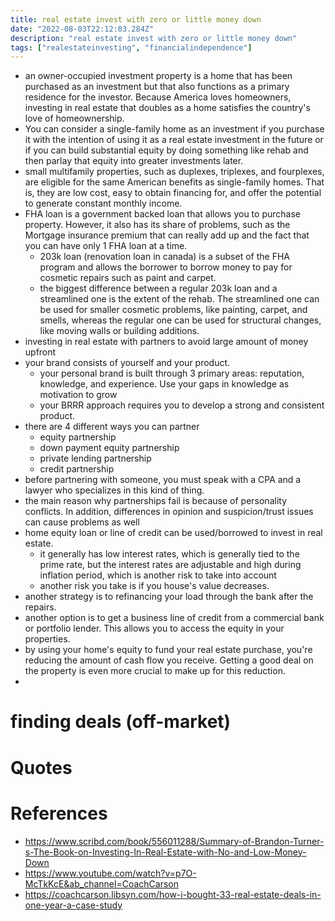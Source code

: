 ```yaml
---
title: real estate invest with zero or little money down
date: "2022-08-03T22:12:03.284Z"
description: "real estate invest with zero or little money down"
tags: ["realestateinvesting", "financialindependence"]
---
```


- an owner-occupied investment property is a home that has been purchased as an investment but that also functions as a primary residence for the investor. Because America loves homeowners, investing in real estate that doubles as a home satisfies the country's love of homeownership.
- You can consider a single-family home as an investment if you purchase it with the intention of using it as a real estate investment in the future or if you can build substantial equity by doing something like rehab and then parlay that equity into greater investments later.
- small multifamily properties, such as duplexes, triplexes, and fourplexes, are eligible for the same American benefits as single-family homes. That is, they are low cost, easy to obtain financing for, and offer the potential to generate constant monthly income.
- FHA loan is a government backed loan that allows you to purchase property. However, it also has its share of problems, such as the Mortgage insurance premium that can really add up and the fact that you can have only 1 FHA loan at a time.
  - 203k loan (renovation loan in canada) is a subset of the FHA program and allows the borrower to borrow money to pay for cosmetic repairs such as paint and carpet.
  - the biggest difference between a regular 203k loan and a streamlined one is the extent of the rehab. The streamlined one can be used for smaller cosmetic problems, like painting, carpet, and smells, whereas the regular one can be used for structural changes, like moving walls or building additions.
- investing in real estate with partners to avoid large amount of money upfront
- your brand consists of yourself and your product.
  - your personal brand is built through 3 primary areas: reputation, knowledge, and experience. Use your gaps in knowledge as motivation to grow
  - your BRRR approach requires you to develop a strong and consistent product.
- there are 4 different ways you can partner
  - equity partnership
  - down payment equity partnership
  - private lending partnership
  - credit partnership
- before partnering with someone, you must speak with a CPA and a lawyer who specializes in this kind of thing.
- the main reason why partnerships fail is because of personality conflicts. In addition, differences in opinion and suspicion/trust issues can cause problems as well
- home equity loan or line of credit can be used/borrowed to invest in real estate. 
  - it generally has low interest rates, which is generally tied to the prime rate, but the interest rates are adjustable and high during inflation period, which is another risk to take into account
  - another risk you take is if you house's value decreases.
- another strategy is to refinancing your load through the bank after the repairs.
- another option is to get a business line of credit from a commercial bank or portfolio lender. This allows you to access the equity in your properties.
- by using your home's equity to fund your real estate purchase, you're reducing the amount of cash flow you receive. Getting a good deal on the property is even more crucial to make up for this reduction.
- 
# finding deals (off-market)

# Quotes


# References
- https://www.scribd.com/book/556011288/Summary-of-Brandon-Turner-s-The-Book-on-Investing-In-Real-Estate-with-No-and-Low-Money-Down
- https://www.youtube.com/watch?v=p7O-McTkKcE&ab_channel=CoachCarson
- https://coachcarson.libsyn.com/how-i-bought-33-real-estate-deals-in-one-year-a-case-study